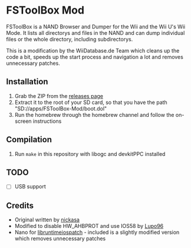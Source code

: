 FSToolBox Mod
======
FSToolBox is a NAND Browser and Dumper for the Wii and the Wii U's Wii Mode. It lists all directorys and files in the NAND and can dump individual files or the whole directory, including subdirectorys.
    
This is a modification by the WiiDatabase.de Team which cleans up the code a bit, speeds up the start process and navigation a lot and removes unnecessary patches.

## Installation
1. Grab the ZIP from the [releases page](https://github.com/WiiDatabase/FSToolBox-Mod/releases)
2. Extract it to the root of your SD card, so that you have the path "SD://apps/FSToolBox-Mod/boot.dol"
3. Run the homebrew through the homebrew channel and follow the on-screen instructions

## Compilation
1. Run `make` in this repository with libogc and devkitPPC installed

## TODO
- [ ] USB support

## Credits
* Original written by [nickasa](https://code.google.com/archive/p/fstoolbox/source)
* Modified to disable HW_AHBPROT and use IOS58 by [Lupo96](https://code.google.com/archive/p/fstoolbox-ahbprot-mod/)
* Nano for [libruntimeiospatch](https://nanolx.org/wiihomebrew/libruntimeiospatch) - included is a slightly modified version which removes unnecessary patches
